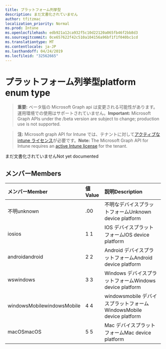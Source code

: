 ```yaml
---
title: プラットフォーム列挙型
description: まだ文書化されていません
author: tfitzmac
localization_priority: Normal
ms.prod: Intune
ms.openlocfilehash: edb921a12ca932f5c10d22120a065fb46f2bb8d3
ms.sourcegitcommit: 0ce657622f42c510a104156a96bf1f1f040bc1cd
ms.translationtype: MT
ms.contentlocale: ja-JP
ms.lasthandoff: 04/24/2019
ms.locfileid: "32562665"
---
```

# <a name="platform-enum-type"></a><span data-ttu-id="fab99-103">プラットフォーム列挙型</span><span class="sxs-lookup"><span data-stu-id="fab99-103">platform enum type</span></span>

> <span data-ttu-id="fab99-104">**重要:** ベータ版の Microsoft Graph api は変更される可能性があります。運用環境での使用はサポートされていません。</span><span class="sxs-lookup"><span data-stu-id="fab99-104">**Important:** Microsoft Graph APIs under the /beta version are subject to change; production use is not supported.</span></span>

> <span data-ttu-id="fab99-105">**注:** Microsoft graph API for Intune では、テナントに対して[アクティブな intune ライセンス](https://go.microsoft.com/fwlink/?linkid=839381)が必要です。</span><span class="sxs-lookup"><span data-stu-id="fab99-105">**Note:** The Microsoft Graph API for Intune requires an [active Intune license](https://go.microsoft.com/fwlink/?linkid=839381) for the tenant.</span></span>

<span data-ttu-id="fab99-106">まだ文書化されていません</span><span class="sxs-lookup"><span data-stu-id="fab99-106">Not yet documented</span></span>

## <a name="members"></a><span data-ttu-id="fab99-107">メンバー</span><span class="sxs-lookup"><span data-stu-id="fab99-107">Members</span></span>
|<span data-ttu-id="fab99-108">メンバー</span><span class="sxs-lookup"><span data-stu-id="fab99-108">Member</span></span>|<span data-ttu-id="fab99-109">値</span><span class="sxs-lookup"><span data-stu-id="fab99-109">Value</span></span>|<span data-ttu-id="fab99-110">説明</span><span class="sxs-lookup"><span data-stu-id="fab99-110">Description</span></span>|
|:---|:---|:---|
|<span data-ttu-id="fab99-111">不明</span><span class="sxs-lookup"><span data-stu-id="fab99-111">unknown</span></span>|<span data-ttu-id="fab99-112">.0</span><span class="sxs-lookup"><span data-stu-id="fab99-112">0</span></span>|<span data-ttu-id="fab99-113">不明なデバイスプラットフォーム</span><span class="sxs-lookup"><span data-stu-id="fab99-113">Unknown device platform</span></span>|
|<span data-ttu-id="fab99-114">ios</span><span class="sxs-lookup"><span data-stu-id="fab99-114">ios</span></span>|<span data-ttu-id="fab99-115">1 </span><span class="sxs-lookup"><span data-stu-id="fab99-115">1</span></span>|<span data-ttu-id="fab99-116">IOS デバイスプラットフォーム</span><span class="sxs-lookup"><span data-stu-id="fab99-116">IOS device platform</span></span>|
|<span data-ttu-id="fab99-117">android</span><span class="sxs-lookup"><span data-stu-id="fab99-117">android</span></span>|<span data-ttu-id="fab99-118">2 </span><span class="sxs-lookup"><span data-stu-id="fab99-118">2</span></span>|<span data-ttu-id="fab99-119">Android デバイスプラットフォーム</span><span class="sxs-lookup"><span data-stu-id="fab99-119">Android device platform</span></span>|
|<span data-ttu-id="fab99-120">ws</span><span class="sxs-lookup"><span data-stu-id="fab99-120">windows</span></span>|<span data-ttu-id="fab99-121">3 </span><span class="sxs-lookup"><span data-stu-id="fab99-121">3</span></span>|<span data-ttu-id="fab99-122">Windows デバイスプラットフォーム</span><span class="sxs-lookup"><span data-stu-id="fab99-122">Windows device platform</span></span>|
|<span data-ttu-id="fab99-123">windowsMobile</span><span class="sxs-lookup"><span data-stu-id="fab99-123">windowsMobile</span></span>|<span data-ttu-id="fab99-124">4 </span><span class="sxs-lookup"><span data-stu-id="fab99-124">4</span></span>|<span data-ttu-id="fab99-125">windowsmobile デバイスプラットフォーム</span><span class="sxs-lookup"><span data-stu-id="fab99-125">WindowsMobile device platform</span></span>|
|<span data-ttu-id="fab99-126">macOS</span><span class="sxs-lookup"><span data-stu-id="fab99-126">macOS</span></span>|<span data-ttu-id="fab99-127">5 </span><span class="sxs-lookup"><span data-stu-id="fab99-127">5</span></span>|<span data-ttu-id="fab99-128">Mac デバイスプラットフォーム</span><span class="sxs-lookup"><span data-stu-id="fab99-128">Mac device platform</span></span>|






